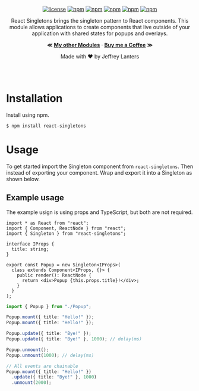 <div align="center">

[![license](https://img.shields.io/badge/license-Apache_2.0-red.svg)]()
[![npm](https://img.shields.io/npm/v/react-singletons.svg)]()
[![npm](https://img.shields.io/badge/build-passing-brightgreen.svg)]()
[![npm](https://img.shields.io/npm/dt/react-singletons.svg)]()
[![npm](https://img.shields.io/badge/supported-typescript-2a507e.svg)]()
[![npm](https://img.shields.io/badge/supported-babel-yellow.svg)]()

React Singletons brings the singleton pattern to React components. This module allows applications to create components that live outside of your application with shared states for popups and overlays.

**&Lt;**
[**My other Modules**](https://github.com/elraccoone) &middot;
[**Buy me a Coffee**](https://paypal.me/jeffreylanters)
**&Gt;**

Made with &hearts; by Jeffrey Lanters

</div></br></br>

# Installation

Install using npm.

```sh
$ npm install react-singletons
```

# Usage

To get started import the Singleton component from `react-singletons`. Then instead of exporting your component. Wrap and export it into a Singleton as shown below.

## Example usage

The example usign is using props and TypeScript, but both are not required.

```tsx
import * as React from "react";
import { Component, ReactNode } from "react";
import { Singleton } from "react-singletons";

interface IProps {
  title: string;
}

export const Popup = new Singleton<IProps>(
  class extends Component<IProps, {}> {
    public render(): ReactNode {
      return <div>Popup {this.props.title}!</div>;
    }
  }
);
```

```ts
import { Popup } from "./Popup";

Popup.mount({ title: "Hello!" });
Popup.mount({ title: "Hello!" });

Popup.update({ title: "Bye!" });
Popup.update({ title: "Bye!" }, 1000); // delay(ms)

Popup.unmount();
Popup.unmount(1000); // delay(ms)
```

```ts
// All events are chainable
Popup.mount({ title: "Hello!" })
  .update({ title: "Bye!" }, 1000)
  .unmount(2000);
```
